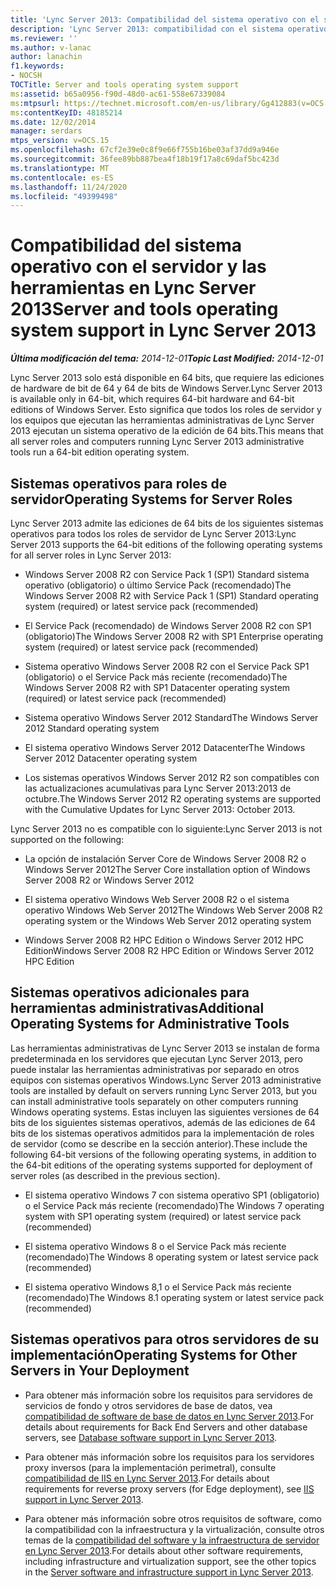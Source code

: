 ```yaml
---
title: 'Lync Server 2013: Compatibilidad del sistema operativo con el servidor y las herramientas'
description: 'Lync Server 2013: compatibilidad con el sistema operativo de servidor y herramientas.'
ms.reviewer: ''
ms.author: v-lanac
author: lanachin
f1.keywords:
- NOCSH
TOCTitle: Server and tools operating system support
ms:assetid: b65a0956-f90d-48d0-ac61-558e67339084
ms:mtpsurl: https://technet.microsoft.com/en-us/library/Gg412883(v=OCS.15)
ms:contentKeyID: 48185214
ms.date: 12/02/2014
manager: serdars
mtps_version: v=OCS.15
ms.openlocfilehash: 67cf2e39e0c8f9e66f755b16be03af37dd9a946e
ms.sourcegitcommit: 36fee89bb887bea4f18b19f17a8c69daf5bc423d
ms.translationtype: MT
ms.contentlocale: es-ES
ms.lasthandoff: 11/24/2020
ms.locfileid: "49399498"
---
```

# <a name="server-and-tools-operating-system-support-in-lync-server-2013"></a><span data-ttu-id="e1e6e-103">Compatibilidad del sistema operativo con el servidor y las herramientas en Lync Server 2013</span><span class="sxs-lookup"><span data-stu-id="e1e6e-103">Server and tools operating system support in Lync Server 2013</span></span>

<div data-xmlns="http://www.w3.org/1999/xhtml">

<div class="topic" data-xmlns="http://www.w3.org/1999/xhtml" data-msxsl="urn:schemas-microsoft-com:xslt" data-cs="https://msdn.microsoft.com/">

<div data-asp="https://msdn2.microsoft.com/asp">



</div>

<div id="mainSection">

<div id="mainBody"><span data-ttu-id="e1e6e-104">

<span> </span></span><span class="sxs-lookup"><span data-stu-id="e1e6e-104">

<span> </span></span></span>

<span data-ttu-id="e1e6e-105">_**Última modificación del tema:** 2014-12-01_</span><span class="sxs-lookup"><span data-stu-id="e1e6e-105">_**Topic Last Modified:** 2014-12-01_</span></span>

<span data-ttu-id="e1e6e-106">Lync Server 2013 solo está disponible en 64 bits, que requiere las ediciones de hardware de bit de 64 y 64 de bits de Windows Server.</span><span class="sxs-lookup"><span data-stu-id="e1e6e-106">Lync Server 2013 is available only in 64-bit, which requires 64-bit hardware and 64-bit editions of Windows Server.</span></span> <span data-ttu-id="e1e6e-107">Esto significa que todos los roles de servidor y los equipos que ejecutan las herramientas administrativas de Lync Server 2013 ejecutan un sistema operativo de la edición de 64 bits.</span><span class="sxs-lookup"><span data-stu-id="e1e6e-107">This means that all server roles and computers running Lync Server 2013 administrative tools run a 64-bit edition operating system.</span></span>

<div>

## <a name="operating-systems-for-server-roles"></a><span data-ttu-id="e1e6e-108">Sistemas operativos para roles de servidor</span><span class="sxs-lookup"><span data-stu-id="e1e6e-108">Operating Systems for Server Roles</span></span>

<span data-ttu-id="e1e6e-109">Lync Server 2013 admite las ediciones de 64 bits de los siguientes sistemas operativos para todos los roles de servidor de Lync Server 2013:</span><span class="sxs-lookup"><span data-stu-id="e1e6e-109">Lync Server 2013 supports the 64-bit editions of the following operating systems for all server roles in Lync Server 2013:</span></span>

  - <span data-ttu-id="e1e6e-110">Windows Server 2008 R2 con Service Pack 1 (SP1) Standard sistema operativo (obligatorio) o último Service Pack (recomendado)</span><span class="sxs-lookup"><span data-stu-id="e1e6e-110">The Windows Server 2008 R2 with Service Pack 1 (SP1) Standard operating system (required) or latest service pack (recommended)</span></span>

  - <span data-ttu-id="e1e6e-111">El Service Pack (recomendado) de Windows Server 2008 R2 con SP1 (obligatorio)</span><span class="sxs-lookup"><span data-stu-id="e1e6e-111">The Windows Server 2008 R2 with SP1 Enterprise operating system (required) or latest service pack (recommended)</span></span>

  - <span data-ttu-id="e1e6e-112">Sistema operativo Windows Server 2008 R2 con el Service Pack SP1 (obligatorio) o el Service Pack más reciente (recomendado)</span><span class="sxs-lookup"><span data-stu-id="e1e6e-112">The Windows Server 2008 R2 with SP1 Datacenter operating system (required) or latest service pack (recommended)</span></span>

  - <span data-ttu-id="e1e6e-113">Sistema operativo Windows Server 2012 Standard</span><span class="sxs-lookup"><span data-stu-id="e1e6e-113">The Windows Server 2012 Standard operating system</span></span>

  - <span data-ttu-id="e1e6e-114">El sistema operativo Windows Server 2012 Datacenter</span><span class="sxs-lookup"><span data-stu-id="e1e6e-114">The Windows Server 2012 Datacenter operating system</span></span>

  - <span data-ttu-id="e1e6e-115">Los sistemas operativos Windows Server 2012 R2 son compatibles con las actualizaciones acumulativas para Lync Server 2013:2013 de octubre.</span><span class="sxs-lookup"><span data-stu-id="e1e6e-115">The Windows Server 2012 R2 operating systems are supported with the Cumulative Updates for Lync Server 2013: October 2013.</span></span>

<span data-ttu-id="e1e6e-116">Lync Server 2013 no es compatible con lo siguiente:</span><span class="sxs-lookup"><span data-stu-id="e1e6e-116">Lync Server 2013 is not supported on the following:</span></span>

  - <span data-ttu-id="e1e6e-117">La opción de instalación Server Core de Windows Server 2008 R2 o Windows Server 2012</span><span class="sxs-lookup"><span data-stu-id="e1e6e-117">The Server Core installation option of Windows Server 2008 R2 or Windows Server 2012</span></span>

  - <span data-ttu-id="e1e6e-118">El sistema operativo Windows Web Server 2008 R2 o el sistema operativo Windows Web Server 2012</span><span class="sxs-lookup"><span data-stu-id="e1e6e-118">The Windows Web Server 2008 R2 operating system or the Windows Web Server 2012 operating system</span></span>

  - <span data-ttu-id="e1e6e-119">Windows Server 2008 R2 HPC Edition o Windows Server 2012 HPC Edition</span><span class="sxs-lookup"><span data-stu-id="e1e6e-119">Windows Server 2008 R2 HPC Edition or Windows Server 2012 HPC Edition</span></span>

</div>

<div>

## <a name="additional-operating-systems-for-administrative-tools"></a><span data-ttu-id="e1e6e-120">Sistemas operativos adicionales para herramientas administrativas</span><span class="sxs-lookup"><span data-stu-id="e1e6e-120">Additional Operating Systems for Administrative Tools</span></span>

<span data-ttu-id="e1e6e-121">Las herramientas administrativas de Lync Server 2013 se instalan de forma predeterminada en los servidores que ejecutan Lync Server 2013, pero puede instalar las herramientas administrativas por separado en otros equipos con sistemas operativos Windows.</span><span class="sxs-lookup"><span data-stu-id="e1e6e-121">Lync Server 2013 administrative tools are installed by default on servers running Lync Server 2013, but you can install administrative tools separately on other computers running Windows operating systems.</span></span> <span data-ttu-id="e1e6e-122">Estas incluyen las siguientes versiones de 64 bits de los siguientes sistemas operativos, además de las ediciones de 64 bits de los sistemas operativos admitidos para la implementación de roles de servidor (como se describe en la sección anterior).</span><span class="sxs-lookup"><span data-stu-id="e1e6e-122">These include the following 64-bit versions of the following operating systems, in addition to the 64-bit editions of the operating systems supported for deployment of server roles (as described in the previous section).</span></span>

  - <span data-ttu-id="e1e6e-123">El sistema operativo Windows 7 con sistema operativo SP1 (obligatorio) o el Service Pack más reciente (recomendado)</span><span class="sxs-lookup"><span data-stu-id="e1e6e-123">The Windows 7 operating system with SP1 operating system (required) or latest service pack (recommended)</span></span>

  - <span data-ttu-id="e1e6e-124">El sistema operativo Windows 8 o el Service Pack más reciente (recomendado)</span><span class="sxs-lookup"><span data-stu-id="e1e6e-124">The Windows 8 operating system or latest service pack (recommended)</span></span>

  - <span data-ttu-id="e1e6e-125">El sistema operativo Windows 8,1 o el Service Pack más reciente (recomendado)</span><span class="sxs-lookup"><span data-stu-id="e1e6e-125">The Windows 8.1 operating system or latest service pack (recommended)</span></span>

</div>

<div>

## <a name="operating-systems-for-other-servers-in-your-deployment"></a><span data-ttu-id="e1e6e-126">Sistemas operativos para otros servidores de su implementación</span><span class="sxs-lookup"><span data-stu-id="e1e6e-126">Operating Systems for Other Servers in Your Deployment</span></span>

  - <span data-ttu-id="e1e6e-127">Para obtener más información sobre los requisitos para servidores de servicios de fondo y otros servidores de base de datos, vea [compatibilidad de software de base de datos en Lync Server 2013](lync-server-2013-database-software-support.md).</span><span class="sxs-lookup"><span data-stu-id="e1e6e-127">For details about requirements for Back End Servers and other database servers, see [Database software support in Lync Server 2013](lync-server-2013-database-software-support.md).</span></span>

  - <span data-ttu-id="e1e6e-128">Para obtener más información sobre los requisitos para los servidores proxy inversos (para la implementación perimetral), consulte [compatibilidad de IIS en Lync Server 2013](lync-server-2013-iis-support.md).</span><span class="sxs-lookup"><span data-stu-id="e1e6e-128">For details about requirements for reverse proxy servers (for Edge deployment), see [IIS support in Lync Server 2013](lync-server-2013-iis-support.md).</span></span>

  - <span data-ttu-id="e1e6e-129">Para obtener más información sobre otros requisitos de software, como la compatibilidad con la infraestructura y la virtualización, consulte otros temas de la [compatibilidad del software y la infraestructura de servidor en Lync Server 2013](lync-server-2013-server-software-and-infrastructure-support.md).</span><span class="sxs-lookup"><span data-stu-id="e1e6e-129">For details about other software requirements, including infrastructure and virtualization support, see the other topics in the [Server software and infrastructure support in Lync Server 2013](lync-server-2013-server-software-and-infrastructure-support.md).</span></span>

<span data-ttu-id="e1e6e-130"></div>

</div>

<span> </span>

</div>

</div>

</span><span class="sxs-lookup"><span data-stu-id="e1e6e-130"></div>

</div>

<span> </span>

</div>

</div>

</span></span></div>

